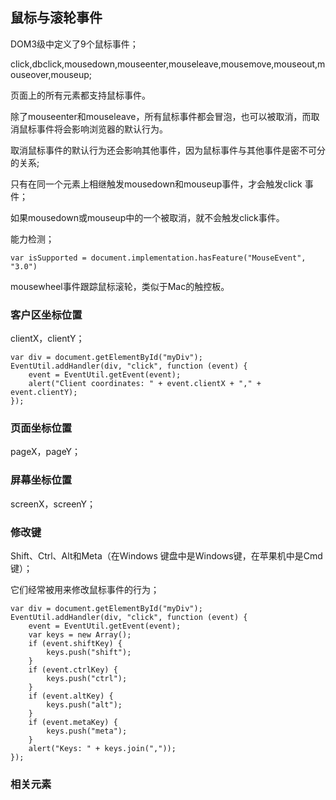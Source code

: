 ## 鼠标与滚轮事件

DOM3级中定义了9个鼠标事件；

click,dbclick,mousedown,mouseenter,mouseleave,mousemove,mouseout,mouseover,mouseup;

页面上的所有元素都支持鼠标事件。

除了mouseenter和mouseleave，所有鼠标事件都会冒泡，也可以被取消，而取消鼠标事件将会影响浏览器的默认行为。

取消鼠标事件的默认行为还会影响其他事件，因为鼠标事件与其他事件是密不可分的关系;

只有在同一个元素上相继触发mousedown和mouseup事件，才会触发click 事件；

如果mousedown或mouseup中的一个被取消，就不会触发click事件。

能力检测；

```
var isSupported = document.implementation.hasFeature("MouseEvent", "3.0")
```

mousewheel事件跟踪鼠标滚轮，类似于Mac的触控板。

### 客户区坐标位置

clientX，clientY；

```
var div = document.getElementById("myDiv");
EventUtil.addHandler(div, "click", function (event) {
    event = EventUtil.getEvent(event);
    alert("Client coordinates: " + event.clientX + "," + event.clientY);
});
```

### 页面坐标位置

pageX，pageY；

### 屏幕坐标位置

screenX，screenY；

### 修改键

Shift、Ctrl、Alt和Meta（在Windows 键盘中是Windows键，在苹果机中是Cmd键）；

它们经常被用来修改鼠标事件的行为；

```
var div = document.getElementById("myDiv");
EventUtil.addHandler(div, "click", function (event) {
    event = EventUtil.getEvent(event);
    var keys = new Array();
    if (event.shiftKey) {
        keys.push("shift");
    }
    if (event.ctrlKey) {
        keys.push("ctrl");
    }
    if (event.altKey) {
        keys.push("alt");
    }
    if (event.metaKey) {
        keys.push("meta");
    }
    alert("Keys: " + keys.join(","));
});
```

### 相关元素

